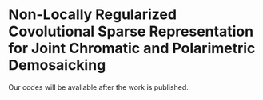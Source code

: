 # Non-Locally Regularized Covolutional Sparse Representation for Joint Chromatic and Polarimetric Demosaicking
Our codes will be avaliable after the work is published.
